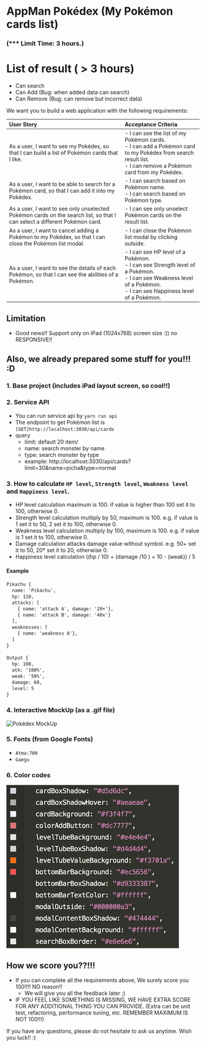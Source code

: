 # AppMan Pokédex (My Pokémon cards list)
### (*** Limit Time: 3 hours.)

# List of result ( > 3 hours)

* Can search
* Can Add (Bug: when added data can search)
* Can Remove (Bug: can remove but incorrect data)

We want you to build a web application with the following requirements:

| User Story | Acceptance Criteria |
|:---|:---|
|As a user, I want to see my Pokédex, so that I can build a list of Pokémon cards that I like.|- I can see the list of my Pokémon cards.<br>- I can add a Pokémon card to my Pokédex from search result list.<br>- I can remove a Pokémon card from my Pokédex.|
|As a user, I want to be able to search for a Pokémon card, so that I can add it into my Pokédex.|- I can search based on Pokémon name.<br>- I can search based on Pokémon type.|
|As a user, I want to see only unselected Pokémon cards on the search list, so that I can select a different Pokémon card.|- I can see only unselect Pokémon cards on the result list.|
|As a user, I want to cancel adding a Pokémon to my Pokédex, so that I can close the Pokémon list modal.|- I can close the Pokémon list modal by clicking outside.|
|As a user, I want to see the details of each Pokémon, so that I can see the abilities of a Pokémon.|- I can see HP level of a Pokémon.<br>- I can see Strength level of a Pokémon.<br>- I can see Weakness level of a Pokémon.<br>- I can see Happiness level of a Pokémon.|

## Limitation
- Good news!! Support only on iPad (1024x768) screen size :)) no RESPONSIVE!!

## Also, we already prepared some stuff for you!!! :D

### 1. Base project (includes iPad layout screen, so cool!!)

### 2. Service API
  - You can run service api by `yarn run api`
  - The endpoint to get Pokémon list is `[GET]http://localhost:3030/api/cards`
  - query
    - limit: default 20 item/
    - name: search monster by name
    - type: search monster by type
    - example: http://localhost:3030/api/cards?limit=30&name=picha&type=normal

### 3. How to calculate `HP level`, `Strength level`, `Weakness level` and `Happiness level`.

  - HP level calculation
      maximum is 100. if value is higher than 100 set it to 100, otherwise 0.
  - Strength level calculation
      multiply by 50, maximum is 100. e.g. if value is 1 set it to 50, 2 set it to 100, otherwise 0.
  - Weakness level calculation
      multiply by 100, maximum is 100. e.g. if value is 1 set it to 100, otherwise 0.
  - Damage calculation
      attacks damage value without symbol. e.g. 50+ set it to 50, 20* set it to 20, otherwise 0.
  - Happiness level calculation
       ((hp / 10) + (damage /10 ) + 10 - (weak)) / 5
      
  #### Example
    Pikachu {
      name: 'Pikachu',
      hp: 110,
      attacks: [
        { name: 'attack A', damage: '20+'},
        { name: 'attack B', damage: '40x'}
      ],
      weaknesses: [
        { name: 'weakness A'},
      ]
    }
  
    Output {
      hp: 100,
      atk: '100%',
      weak: '50%',
      damage: 60,
      level: 5
    }
### 4. Interactive MockUp (as a .gif file)

![Pokédex MockUp](screenshot/exam-crop.gif)

### 5. Fonts (from Google Fonts)
  - `Atma:700`
  - `Gaegu`

### 6. Color codes

![Pokédex MockUp](screenshot/color-codes.png)

## How we score you??!!!
  - If you can complete all the requirements above, We surely score you 100!!!! NO reason!!
    - We will give you all the feedback later ;)
  - IF YOU FEEL LIKE SOMETHING IS MISSING, WE HAVE EXTRA SCORE FOR ANY ADDITIONAL THING YOU CAN PROVIDE. (Extra can be unit test, refactoring, performance tuning, etc. REMEMBER MAXIMUM IS NOT 100!!!)

If you have any questions, please do not hesitate to ask us anytime.
Wish you luck!! :)
